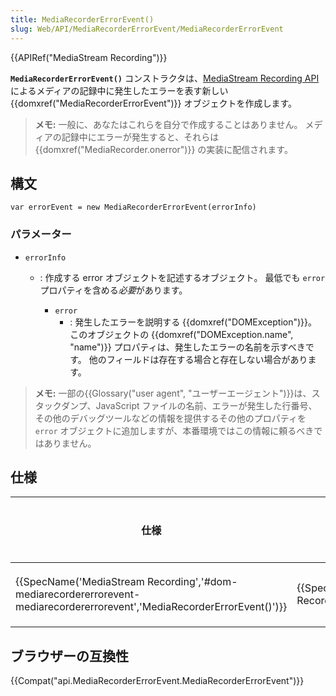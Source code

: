 ```yaml
---
title: MediaRecorderErrorEvent()
slug: Web/API/MediaRecorderErrorEvent/MediaRecorderErrorEvent
---
```

{{APIRef("MediaStream Recording")}}

**`MediaRecorderErrorEvent()`** コンストラクタは、[MediaStream Recording API](/ja/docs/Web/API/MediaStream_Recording_API) によるメディアの記録中に発生したエラーを表す新しい {{domxref("MediaRecorderErrorEvent")}} オブジェクトを作成します。

> **メモ:** 一般に、あなたはこれらを自分で作成することはありません。 メディアの記録中にエラーが発生すると、それらは {{domxref("MediaRecorder.onerror")}} の実装に配信されます。

## 構文

```
var errorEvent = new MediaRecorderErrorEvent(errorInfo)
```

### パラメーター

- `errorInfo`

  - : 作成する error オブジェクトを記述するオブジェクト。 最低でも `error` プロパティを含める*必要*があります。

    - `error`
      - : 発生したエラーを説明する {{domxref("DOMException")}}。 このオブジェクトの {{domxref("DOMException.name", "name")}} プロパティは、発生したエラーの名前を示すべきです。 他のフィールドは存在する場合と存在しない場合があります。

> **メモ:** 一部の{{Glossary("user agent", "ユーザーエージェント")}}は、スタックダンプ、JavaScript ファイルの名前、エラーが発生した行番号、その他のデバッグツールなどの情報を提供するその他のプロパティを `error` オブジェクトに追加しますが、本番環境ではこの情報に頼るべきではありません。

## 仕様

| 仕様                                                                                                                                                             | 状態                                         | コメント |
| ---------------------------------------------------------------------------------------------------------------------------------------------------------------- | -------------------------------------------- | -------- |
| {{SpecName('MediaStream Recording','#dom-mediarecordererrorevent-mediarecordererrorevent','MediaRecorderErrorEvent()')}} | {{Spec2('MediaStream Recording')}} | 初期定義 |

## ブラウザーの互換性

{{Compat("api.MediaRecorderErrorEvent.MediaRecorderErrorEvent")}}
